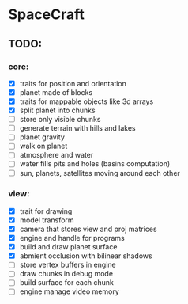 # SpaceCraft

## TODO:

### core:
- [x] traits for position and orientation
- [x] planet made of blocks
- [x] traits for mappable objects like 3d arrays
- [x] split planet into chunks
- [ ] store only visible chunks
- [ ] generate terrain with hills and lakes
- [ ] planet gravity
- [ ] walk on planet
- [ ] atmosphere and water
- [ ] water fills pits and holes (basins computation)
- [ ] sun, planets, satellites moving around each other

### view:
- [x] trait for drawing
- [x] model transform
- [x] camera that stores view and proj matrices
- [x] engine and handle for programs
- [x] build and draw planet surface
- [x] abmient occlusion with bilinear shadows
- [ ] store vertex buffers in engine
- [ ] draw chunks in debug mode
- [ ] build surface for each chunk
- [ ] engine manage video memory
